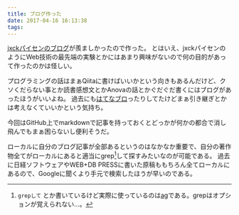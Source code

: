 ```yaml
---
title: ブログ作った
date: 2017-04-16 16:13:38
tags:
---
```


[jxckパイセンのブログ](https://blog.jxck.io/)が羨ましかったので作った。
とはいえ、jxckパイセンのようにWeb技術の最先端の実験とかにはあまり興味がないので何の目的があって作ったのかは怪しい。

プログラミングの話はまぁQiitaに書けばいいかという向きもあるんだけど、クソくだらない事とか読書感想文とかAnovaの話とかぐだぐだ書くにはブログがあったほうがいいよね。
過去にも[はてなブロ](http://d.hatena.ne.jp/vvakame/)ったりしてたけどまぁ引き継ぎとかは考えなくていいかという気持ち。

今回はGitHub上でmarkdownで記事を持っておくとどっかが何かの都合で消し飛んでもまぁ困らないし便利そうだ。

ローカルに自分のブログ記事が全部あるというのはなかなか重要で、自分の著作物全てがローカルにあると適当にgrep[^1]して探すみたいなのが可能である。
過去に日経ソフトウェアやWEB+DB PRESSに書いた原稿ももちろん全てローカルにあるので、Googleに聞くより手元で検索したほうが早いのである。

[^1]: `grepして` とか書いているけど実際に使っているのは[ag](https://geoff.greer.fm/ag/)である。grepはオプションが覚えられない…。
